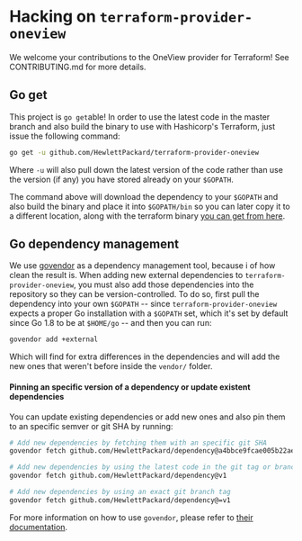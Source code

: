# Hacking on `terraform-provider-oneview` 

We welcome your contributions to the OneView provider for Terraform! See CONTRIBUTING.md for more details.

## Go get

This project is `go get`able! In order to use the latest code in the master branch and also build the
binary to use with Hashicorp's Terraform, just issue the following command:

```bash
go get -u github.com/HewlettPackard/terraform-provider-oneview
```

Where `-u` will also pull down the latest version of the code rather than use the version (if any) you
have stored already on your `$GOPATH`.

The command above will download the dependency to your `$GOPATH` and also build the binary and place it into `$GOPATH/bin`
so you can later copy it to a different location, along with the terraform binary
[you can get from here](https://www.terraform.io/downloads.html).

## Go dependency management

We use [govendor](https://github.com/kardianos/govendor) as a dependency management tool, because i
of how clean the result is. When adding new external dependencies to `terraform-provider-oneview`, you
must also add those dependencies into the repository so they can be version-controlled. To do so,
first pull the dependency into your own `$GOPATH` -- since `terraform-provider-oneview` expects a
proper Go installation with a `$GOPATH` set, which it's set by default since Go 1.8 to be at
`$HOME/go` -- and then you can run:

```bash
govendor add +external
```

Which will find for extra differences in the dependencies and will add the new ones that weren't before
inside the `vendor/` folder.

#### Pinning an specific version of a dependency or update existent dependencies

You can update existing dependencies or add new ones and also pin them to an specific semver or
git SHA by running:

```bash
# Add new dependencies by fetching them with an specific git SHA
govendor fetch github.com/HewlettPackard/dependency@a4bbce9fcae005b22ae5443f6af064d80a6f5a55

# Add new dependencies by using the latest code in the git tag or branch "v1.*.*"
govendor fetch github.com/HewlettPackard/dependency@v1

# Add new dependencies by using an exact git branch tag
govendor fetch github.com/HewlettPackard/dependency@=v1
```

For more information on how to use `govendor`, please refer to
[their documentation](https://github.com/kardianos/govendor).
